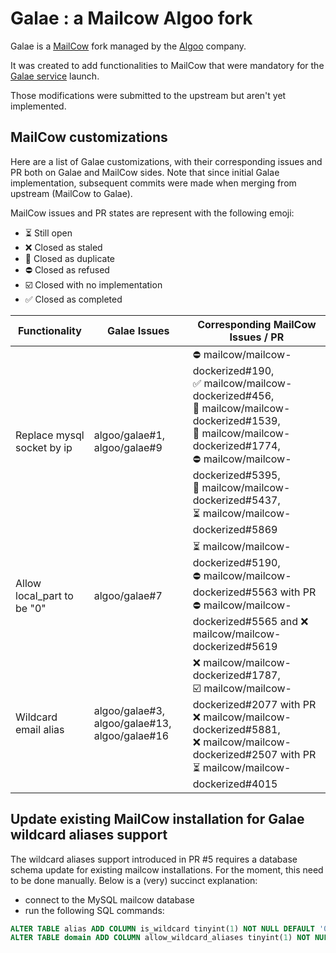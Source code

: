# Galae : a Mailcow Algoo fork

Galae is a [MailCow](https://github.com/mailcow/mailcow-dockerized) fork managed by the [Algoo](https://www.algoo.fr/) company.

It was created to add functionalities to MailCow that were mandatory for the [Galae service](https://galae.net/) launch.

Those modifications were submitted to the upstream but aren't yet implemented. 


## MailCow customizations

Here are a list of Galae customizations, with their corresponding issues and PR both on Galae and MailCow sides. Note that since initial Galae implementation, subsequent commits were made when merging from upstream (MailCow to Galae).

MailCow issues and PR states are represent with the following emoji:
- ⏳️ Still open
- ❌ Closed as staled
- 👥 Closed as duplicate
- ⛔️ Closed as refused
- ☑️ Closed with no implementation
- ✅ Closed as completed

| Functionality              | Galae Issues                                  | Corresponding MailCow Issues / PR                                                                                                                                                                                                                                                     |
|----------------------------|-----------------------------------------------|---------------------------------------------------------------------------------------------------------------------------------------------------------------------------------------------------------------------------------------------------------------------------------------|
| Replace mysql socket by ip | algoo/galae#1, algoo/galae#9                  | ⛔️ mailcow/mailcow-dockerized#190, <br> ✅ mailcow/mailcow-dockerized#456, <br> 👥 mailcow/mailcow-dockerized#1539, <br> 👥 mailcow/mailcow-dockerized#1774, <br> ⛔️ mailcow/mailcow-dockerized#5395, <br> 👥 mailcow/mailcow-dockerized#5437, <br> ⏳️ mailcow/mailcow-dockerized#5869 |
| Allow local_part to be "0" | algoo/galae#7                                 | ⏳️ mailcow/mailcow-dockerized#5190, <br> ⛔️ mailcow/mailcow-dockerized#5563 with PR ⛔️ mailcow/mailcow-dockerized#5565 and ❌ mailcow/mailcow-dockerized#5619                                                                                                                          |
| Wildcard email alias       | algoo/galae#3, algoo/galae#13, algoo/galae#16 | ❌ mailcow/mailcow-dockerized#1787, <br>  ☑️ mailcow/mailcow-dockerized#2077 with PR ❌ mailcow/mailcow-dockerized#5881, <br> ❌ mailcow/mailcow-dockerized#2507 with PR ⏳️ mailcow/mailcow-dockerized#4015                                                                              |


## Update existing MailCow installation for Galae wildcard aliases support

The wildcard aliases support introduced in PR #5 requires a database schema update for existing mailcow installations. For the moment, this need
to be done manually. Below is a (very) succinct explanation:

- connect to the MySQL mailcow database
- run the following SQL commands:

```SQL
ALTER TABLE alias ADD COLUMN is_wildcard tinyint(1) NOT NULL DEFAULT '0' AFTER public_comment;
ALTER TABLE domain ADD COLUMN allow_wildcard_aliases tinyint(1) NOT NULL DEFAULT '0' AFTER relay_unknown_only;
```
